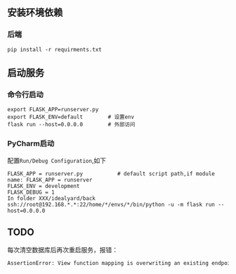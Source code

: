 ## 安装环境依赖

### 后端
```shell
pip install -r requirments.txt 
```

## 启动服务

### 命令行启动
```shell
export FLASK_APP=runserver.py   
export FLASK_ENV=default        # 设置env
flask run --host=0.0.0.0        # 外部访问
```
### PyCharm启动

配置`Run/Debug Configuration`,如下
```shell
FLASK_APP = runserver.py           # default script path,if module name: FLASK_APP = runserver
FLASK_ENV = development
FLASK_DEBUG = 1
In folder XXX/idealyard/back
ssh://root@192.168.*.*:22/home/*/envs/*/bin/python -u -m flask run --host=0.0.0.0
```
## TODO
每次清空数据库后再次重启服务，报错：
```bash
AssertionError: View function mapping is overwriting an existing endpoint function: auth
```
